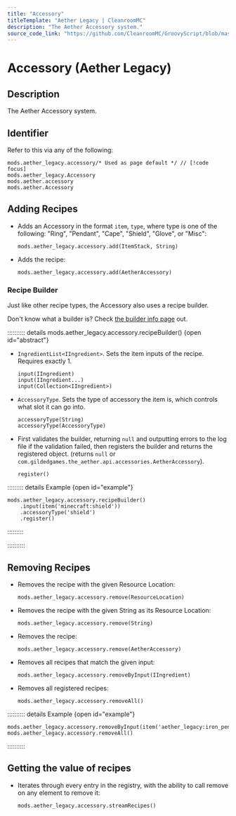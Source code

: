 ```yaml
---
title: "Accessory"
titleTemplate: "Aether Legacy | CleanroomMC"
description: "The Aether Accessory system."
source_code_link: "https://github.com/CleanroomMC/GroovyScript/blob/master/src/main/java/com/cleanroommc/groovyscript/compat/mods/aetherlegacy/Accessory.java"
---
```


# Accessory (Aether Legacy)

## Description

The Aether Accessory system.

## Identifier

Refer to this via any of the following:

```groovy:no-line-numbers {1}
mods.aether_legacy.accessory/* Used as page default */ // [!code focus]
mods.aether_legacy.Accessory
mods.aether.accessory
mods.aether.Accessory
```


## Adding Recipes

- Adds an Accessory in the format `item`, `type`, where type is one of the following: "Ring", "Pendant", "Cape", "Shield", "Glove", or "Misc":

    ```groovy:no-line-numbers
    mods.aether_legacy.accessory.add(ItemStack, String)
    ```

- Adds the recipe:

    ```groovy:no-line-numbers
    mods.aether_legacy.accessory.add(AetherAccessory)
    ```


### Recipe Builder

Just like other recipe types, the Accessory also uses a recipe builder.

Don't know what a builder is? Check [the builder info page](../../getting_started/builder.md) out.

:::::::::: details mods.aether_legacy.accessory.recipeBuilder() {open id="abstract"}
- `IngredientList<IIngredient>`. Sets the item inputs of the recipe. Requires exactly 1.

    ```groovy:no-line-numbers
    input(IIngredient)
    input(IIngredient...)
    input(Collection<IIngredient>)
    ```

- `AccessoryType`. Sets the type of accessory the item is, which controls what slot it can go into.

    ```groovy:no-line-numbers
    accessoryType(String)
    accessoryType(AccessoryType)
    ```

- First validates the builder, returning `null` and outputting errors to the log file if the validation failed, then registers the builder and returns the registered object. (returns `null` or `com.gildedgames.the_aether.api.accessories.AetherAccessory`).

    ```groovy:no-line-numbers
    register()
    ```

::::::::: details Example {open id="example"}
```groovy:no-line-numbers
mods.aether_legacy.accessory.recipeBuilder()
    .input(item('minecraft:shield'))
    .accessoryType('shield')
    .register()
```

:::::::::

::::::::::

## Removing Recipes

- Removes the recipe with the given Resource Location:

    ```groovy:no-line-numbers
    mods.aether_legacy.accessory.remove(ResourceLocation)
    ```

- Removes the recipe with the given String as its Resource Location:

    ```groovy:no-line-numbers
    mods.aether_legacy.accessory.remove(String)
    ```

- Removes the recipe:

    ```groovy:no-line-numbers
    mods.aether_legacy.accessory.remove(AetherAccessory)
    ```

- Removes all recipes that match the given input:

    ```groovy:no-line-numbers
    mods.aether_legacy.accessory.removeByInput(IIngredient)
    ```

- Removes all registered recipes:

    ```groovy:no-line-numbers
    mods.aether_legacy.accessory.removeAll()
    ```

:::::::::: details Example {open id="example"}
```groovy:no-line-numbers
mods.aether_legacy.accessory.removeByInput(item('aether_legacy:iron_pendant'))
mods.aether_legacy.accessory.removeAll()
```

::::::::::

## Getting the value of recipes

- Iterates through every entry in the registry, with the ability to call remove on any element to remove it:

    ```groovy:no-line-numbers
    mods.aether_legacy.accessory.streamRecipes()
    ```
